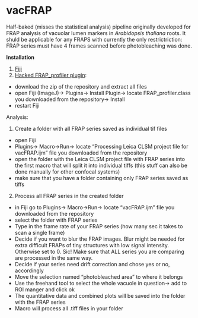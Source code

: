 # vacFRAP
Half-baked (misses the statistical analysis) pipeline originally developed for FRAP analysis of vacuolar lumen markers in <i>Arabidopsis thaliana</i> roots. It shuld be applicable for any FRAPS with currently the only restrictriction: FRAP series must have 4 frames scanned before photobleaching was done.

<b>Installation </b>
1. <a href="https://imagej.net/Fiji/Downloads">Fiji</a>
2. <a href="https://github.com/AlyonaMinina/vacFRAP/tree/master/FRAP%20profiler%20modified%20to%20detect%20recovery%20at%20the%205th%20slice">Hacked FRAP_profiler plugin</a>:
- download the zip of the repository and extract all files
- open Fiji (ImageJ)-> Plugins-> Install Plugin-> locate FRAP_profiler.class you downloaded from the repository-> Install
- restart Fiji


Analysis:

1. Create a folder with all FRAP series saved as individual tif files
- open Fiji
- Plugins-> Macro->Run-> locate “Processing Leica CLSM project file for vacFRAP.ijm” file you downloaded from the repository
- open the folder with the Leica CLSM project file with FRAP series into the first macro that will split it into individual tiffs (this stuff can also be done manually for other confocal systems)
- make sure that you have a folder containing only FRAP series saved as tiffs

2. Process all FRAP series in the created folder
- in Fiji go to Plugins-> Macro->Run-> locate “vacFRAP.ijm” file you downloaded from the repository
- select the folder with FRAP series
- Type in the frame rate of your FRAP series (how many sec it takes to scan a single frame)
- Decide if you want to blur the FRAP images.  Blur might be needed for extra difficult FRAPs of tiny structures with low signal intensity. Otherwise set to 0. Sic! Make sure that ALL series you are comparing are processed in the same way.
- Decide if your series need drift correction and chose yes or no, accordingly
- Move the selection named “photobleached area” to where it belongs 
- Use the freehand tool to select the whole vacuole in question-> add to ROI manger and click ok
- The quantitative data and combined plots will be saved into the folder with the FRAP series
- Macro will process all .tiff files in your folder
